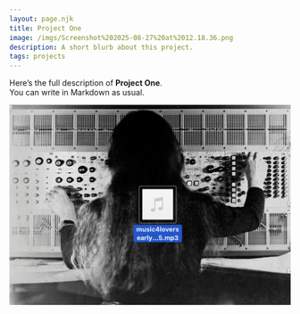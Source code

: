 ```yaml
---
layout: page.njk
title: Project One
image: /imgs/Screenshot%202025-08-27%20at%2012.18.36.png
description: A short blurb about this project.
tags: projects
---
```


Here’s the full description of **Project One**.  
You can write in Markdown as usual.

![Project One Screenshot](/imgs/Screenshot%202025-08-27%20at%2012.18.36.png)